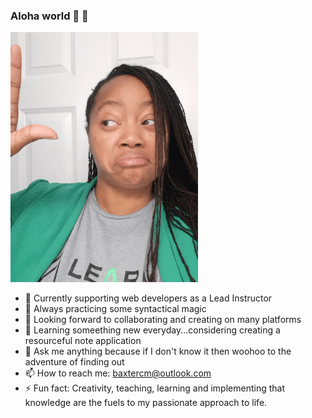 ### Aloha world 🌺 👋 
<img src="learn.gif" width=300 align=0 auto>

- 🔭 Currently supporting web developers as a Lead Instructor
- 🌱 Always practicing some syntactical magic
- 👯 Looking forward to collaborating and creating on many platforms
- 🤔 Learning someething new everyday...considering creating a resourceful note application
- 💬 Ask me anything because if I don't know it then woohoo to the adventure of finding out
- 📫 How to reach me: baxtercm@outlook.com
- ⚡ Fun fact: Creativity, teaching, learning and implementing that knowledge are the fuels to my passionate approach to life.

